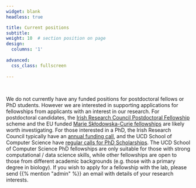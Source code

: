 ```yaml
---
widget: blank
headless: true

title: Current positions
subtitle:
weight: 10  # section position on page
design:
  columns: '1'
  
advanced:
  css_class: fullscreen
  
---
```


<br>

We do not currently have any funded positions for postdoctoral fellows or PhD students. However we are interested in supporting applications for fellowships from applicants with an interest in our research. For postdoctoral candidates, the [Irish Research Council Postdoctoral Fellowship](https://research.ie/funding-category/postdoctoral/) scheme and the EU funded [Marie Skłodowska-Curie fellowships](https://marie-sklodowska-curie-actions.ec.europa.eu/actions/postdoctoral-fellowships) are likely worth investigating. For those interested in a PhD, the Irish Research Council typically have an [annual funding call](https://research.ie/funding-category/postgraduate/), and the UCD School of Computer Science have [regular calls for PhD Scholarships](https://www.ucd.ie/cs/phdvacancies/ucdschoolofcomputersciencephdscholarships2022round2/). The UCD School of Computer Science PhD fellowships are only suitable for those with strong computational / data science skills, while other fellowships are open to those from different academic backgrounds (e.g. those with a primary degree in biology). If you wish to apply for a fellowship with the lab, please send {{% mention "admin" %}} an email with details of your research interests.



